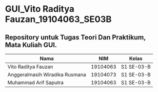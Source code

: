 # GUI_Vito Raditya Fauzan_19104063_SE03B

## Repository untuk Tugas Teori Dan Praktikum, Mata Kuliah GUI.
 
|Nama  |NIM  |Kelas
|--|--|--|
|Vito Raditya Fauzan  |19104063  |S1 SE-03-B |
|Anggeralmasih Wiradika Rusmana  |19104073  |S1 SE-03-B |
|Muhammad Arif Saputra  |19104063  |S1 SE-03-B |
